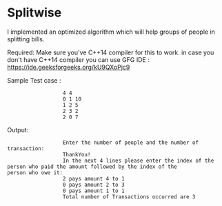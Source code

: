 # Splitwise

I implemented an optimized algorithm which will help groups of people in splitting bills. 

Required:
  Make sure you've C++14 compiler for this to work.
  in case you don't have C++14 compiler you can use GFG IDE : https://ide.geeksforgeeks.org/kU9QXoPjc9

  
  
  Sample Test case :  
  
                      4 4
                      0 1 10
                      1 2 5
                      2 3 2
                      2 0 7

  Output:
                      
                      Enter the number of people and the number of transaction:
                      ThankYou!
                      In the next 4 lines please enter the index of the person who paid the amount followed by the index of the                       person who owe it:
                      2 pays amount 4 to 1
                      0 pays amount 2 to 3
                      0 pays amount 1 to 1
                      Total number of Transactions occurred are 3

